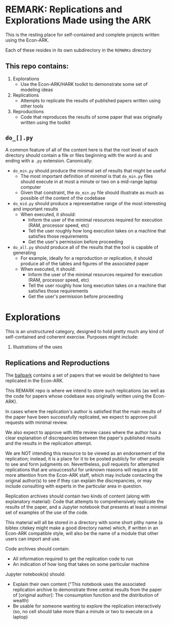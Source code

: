 # REMARK: Replications and Explorations Made using the ARK

This is the resting place for self-contained and complete projects written using the Econ-ARK.

Each of these resides in its own subdirectory in the `REMARKs` directory


## This repo contains:
1. Explorations
   * Use the Econ-ARK/HARK toolkit to demonstrate some set of modeling ideas 
1. Replications
   * Attempts to replicate the results of published papers written using other tools
1. Reproductions
   * Code that reproduces the results of some paper that was originally written using the toolkit

## `do_[].py`

A common feature of all of the content here is that the root level of each directory should contain a file or files beginning with the word `do` and ending with a `.py` extension. Canonically:

* `do_min.py` should produce the minimal set of results that might be useful
   * The most important definition of _minimal_ is that `do_min.py` files should execute in at most a minute or two on a mid-range laptop computer
   * Given that constraint, the `do_min.py` file should illustrate as much as possible of the content of the codebase
* `do_mid.py` should produce a representative range of the most interesting and important results
   * When executed, it should:
      * Inform the user of the minimal resources required for execution (RAM, processor speed, etc)
	  * Tell the user roughly how long execution takes on a machine that satisfies those requirements
	  * Get the user's permission before proceeding 
* `do_all.py` should produce all of the results that the tool is capable of generating
   * For example, ideally for a reproduction or replication, it should produce all of the tables and figures of the associated paper 
   * When executed, it should:
      * Inform the user of the minimal resources required for execution (RAM, processor speed, etc)
	  * Tell the user roughly how long execution takes on a machine that satisfies those requirements
	  * Get the user's permission before proceeding 

# Explorations

This is an unstructured category, designed to hold pretty much any kind of self-contained and coherent exercise. Purposes might include:

1. Illustrations of the uses 

## Replications and Reproductions

The [ballpark](http://github.com/econ-ark/ballpark) contains a set of papers that we would be delighted to have replicated in the Econ-ARK. 

This REMARK repo is where we intend to store such replications (as well as the code for papers whose codebase was originally written using the Econ-ARK).

In cases where the replication's author is satisfied that the main results of the paper have been successfully replicated, we expect to approve pull requests with minimal review.

We also expect to approve with little review cases where the author has a clear explanation of discrepancies between the paper's published results and the results in the replication attempt. 

We are NOT intending this resource to be viewed as an endorsement of the replication; instead, it is a place for it to be posted publicly for other people to see and form judgments on. Nevertheless, pull requests for attempted replications that are unsuccessful for unknown reasons will require a bit more attention from the Econ-ARK staff, which may include contacting the original author(s) to see if they can explain the discrepancies, or may include consulting with experts in the particular area in question.

Replication archives should contain two kinds of content (along with explanatory material):
Code that attempts to comprehensively replicate the results of the paper, and a Jupyter notebook that presents at least a minimal set of examples of the use of the code.

This material will all be stored in a directory with some short pithy name (a bibtex citekey might make a good directory name) which, if written in an Econ-ARK compatible style, will also be the name of a module that other users can import and use.

Code archives should contain:
   * All information required to get the replication code to run
   * An indication of how long that takes on some particular machine
   
Jupyter notebook(s) should:
   * Explain their own content ("This notebook uses the associated replication archive to demonstrate three central results from the paper of [original author]: The consumption function and the distribution of wealth)
   * Be usable for someone wanting to explore the replication interactively (so, no cell should take more than a minute or two to execute on a laptop)
   

